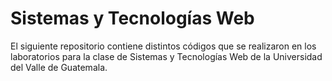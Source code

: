 # Sistemas y Tecnologías Web
El siguiente repositorio contiene distintos códigos que se realizaron en los laboratorios para la clase de Sistemas y Tecnologías Web de la Universidad del Valle de Guatemala.
